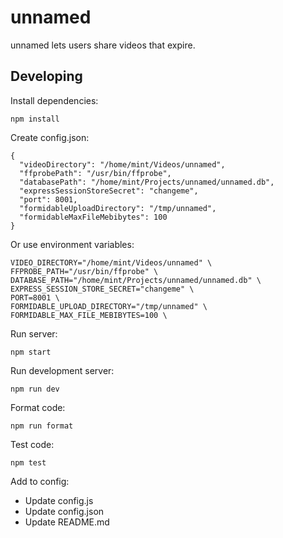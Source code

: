 # unnamed

unnamed lets users share videos that expire.

## Developing

Install dependencies:

    npm install

Create config.json:

```
{
  "videoDirectory": "/home/mint/Videos/unnamed",
  "ffprobePath": "/usr/bin/ffprobe",
  "databasePath": "/home/mint/Projects/unnamed/unnamed.db",
  "expressSessionStoreSecret": "changeme",
  "port": 8001,
  "formidableUploadDirectory": "/tmp/unnamed",
  "formidableMaxFileMebibytes": 100
}
```

Or use environment variables:

    VIDEO_DIRECTORY="/home/mint/Videos/unnamed" \
    FFPROBE_PATH="/usr/bin/ffprobe" \
    DATABASE_PATH="/home/mint/Projects/unnamed/unnamed.db" \
    EXPRESS_SESSION_STORE_SECRET="changeme" \
    PORT=8001 \
    FORMIDABLE_UPLOAD_DIRECTORY="/tmp/unnamed" \
    FORMIDABLE_MAX_FILE_MEBIBYTES=100 \

Run server:

    npm start

Run development server:

    npm run dev

Format code:

    npm run format

Test code:

    npm test

Add to config:
* Update config.js
* Update config.json
* Update README.md
